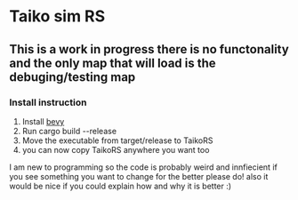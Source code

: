 # Taiko sim RS 

## This is a work in progress there is no functonality and the only map that will load is the debuging/testing map

### Install instruction 
1. Install [bevy](https://github.com/bevyengine/bevy) 
2. Run cargo build --release 
3. Move the executable from target/release to TaikoRS 
4. you can now copy TaikoRS anywhere you want too

I am new to programming so the code is probably weird and innfiecient if you see something you want to change for the better please do! also it would be nice if you could explain how and why it is better :)
